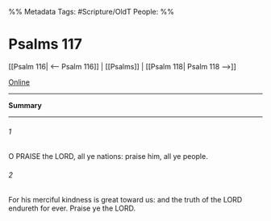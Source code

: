 

%% Metadata
Tags: #Scripture/OldT
People: 
%%
# Psalms 117
[[Psalm 116| <-- Psalm 116]] | [[Psalms]] | [[Psalm 118| Psalm 118 -->]]

[Online](https://churchofjesuschrist.org/study/scriptures/ot/ps/117?lang=eng)

---
__Summary__



---

###### 1
O PRAISE the LORD, all ye nations: praise him, all ye people.
###### 2
For his merciful kindness is great toward us: and the truth of the LORD endureth for ever.  Praise ye the LORD.



